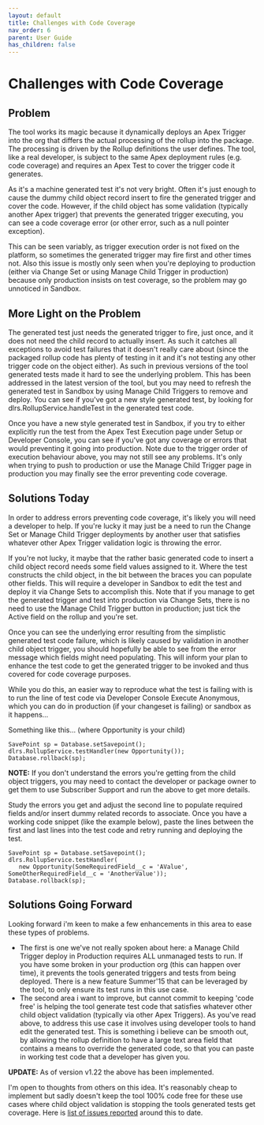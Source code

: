 ```yaml
---
layout: default
title: Challenges with Code Coverage
nav_order: 6
parent: User Guide
has_children: false
---
```


# Challenges with Code Coverage 

## Problem

The tool works its magic because it dynamically deploys an Apex Trigger into the org that differs the actual processing of the rollup into the package. The processing is driven by the Rollup definitions the user defines. The tool, like a real developer, is subject to the same Apex deployment rules (e.g. code coverage) and requires an Apex Test to cover the trigger code it generates.

As it's a machine generated test it's not very bright. Often it's just enough to cause the dummy child object record insert to fire the generated trigger and cover the code. However, if the child object has some validation (typically another Apex trigger) that prevents the generated trigger executing, you can see a code coverage error (or other error, such as a null pointer exception).

This can be seen variably, as trigger execution order is not fixed on the platform, so sometimes the generated trigger may fire first and other times not. Also this issue is mostly only seen when you're deploying to production (either via Change Set or using Manage Child Trigger in production) because only production insists on test coverage, so the problem may go unnoticed in Sandbox.

## More Light on the Problem

The generated test just needs the generated trigger to fire, just once, and it does not need the child record to actually insert. As such it catches all exceptions to avoid test failures that it doesn't really care about (since the packaged rollup code has plenty of testing in it and it's not testing any other trigger code on the object either). As such in previous versions of the tool generated tests made it hard to see the underlying problem. This has been addressed in the latest version of the tool, but you may need to refresh the generated test in Sandbox by using Manage Child Triggers to remove and deploy. You can see if you've got a new style generated test, by looking for dlrs.RollupService.handleTest in the generated test code.

Once you have a new style generated test in Sandbox, if you try to either explicitly run the test from the Apex Test Execution page under Setup or Developer Console, you can see if you've got any coverage or errors that would preventing it going into production. Note due to the trigger order of execution behaviour above, you may not still see any problems. It's only when trying to push to production or use the Manage Child Trigger page in production you may finally see the error preventing code coverage.

## Solutions Today

In order to address errors preventing code coverage, it's likely you will need a developer to help. If you're lucky it may just be a need to run the Change Set or Manage Child Trigger deployments by another user that satisfies whatever other Apex Trigger validation logic is throwing the error.

If you're not lucky, it maybe that the rather basic generated code to insert a child object record needs some field values assigned to it. Where the test constructs the child object, in the bit between the braces you can populate other fields. This will require a developer in Sandbox to edit the test and deploy it via Change Sets to accomplish this. Note that if you manage to get the generated trigger and test into production via Change Sets, there is no need to use the Manage Child Trigger button in production; just tick the Active field on the rollup and you're set.

Once you can see the underlying error resulting from the simplistic generated test code failure, which is likely caused by validation in another child object trigger, you should hopefully be able to see from the error message which fields might need populating. This will inform your plan to enhance the test code to get the generated trigger to be invoked and thus covered for code coverage purposes.

While you do this, an easier way to reproduce what the test is failing with is to run the line of test code via Developer Console Execute Anonymous, which you can do in production (if your changeset is failing) or sandbox as it happens...

Something like this... (where Opportunity is your child)

    SavePoint sp = Database.setSavepoint();
    dlrs.RollupService.testHandler(new Opportunity());
    Database.rollback(sp);

**NOTE:** If you don't understand the errors you're getting from the child object triggers, you may need to contact the developer or package owner to get them to use Subscriber Support and run the above to get more details.

Study the errors you get and adjust the second line to populate required fields and/or insert dummy related records to associate. Once you have a working code snippet (like the example below), paste the lines between the first and last lines into the test code and retry running and deploying the test.

    SavePoint sp = Database.setSavepoint();
    dlrs.RollupService.testHandler(
       new Opportunity(SomeRequiredField__c = 'AValue', SomeOtherRequiredField__c = 'AnotherValue'));
    Database.rollback(sp);

## Solutions Going Forward

Looking forward i'm keen to make a few enhancements in this area to ease these types of problems.

- The first is one we've not really spoken about here: a Manage Child Trigger deploy in Production requires ALL unmanaged tests to run. If you have some broken in your production org (this can happen over time), it prevents the tools generated triggers and tests from being deployed. There is a new feature Summer'15 that can be leveraged by the tool, to only ensure its test runs in this use case.
- The second area i want to improve, but cannot commit to keeping 'code free' is helping the tool generate test code that satisfies whatever other child object validation (typically via other Apex Triggers). As you've read above, to address this use case it involves using developer tools to hand edit the generated test. This is something i believe can be smooth out, by allowing the rollup definition to have a large text area field that contains a means to override the generated code, so that you can paste in working test code that a developer has given you.

**UPDATE:** As of version v1.22 the above has been implemented.

I'm open to thoughts from others on this idea. It's reasonably cheap to implement but sadly doesn't keep the tool 100% code free for these use cases where child object validation is stopping the tools generated tests get coverage. Here is [list of issues reported](https://github.com/afawcett/declarative-lookup-rollup-summaries/labels/code%20coverage%20or%20test%20issue) around this to date.
